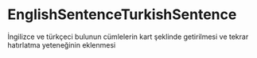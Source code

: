 # EnglishSentenceTurkishSentence
İngilizce ve türkçeci bulunun cümlelerin kart şeklinde getirilmesi ve tekrar hatırlatma yeteneğinin eklenmesi
